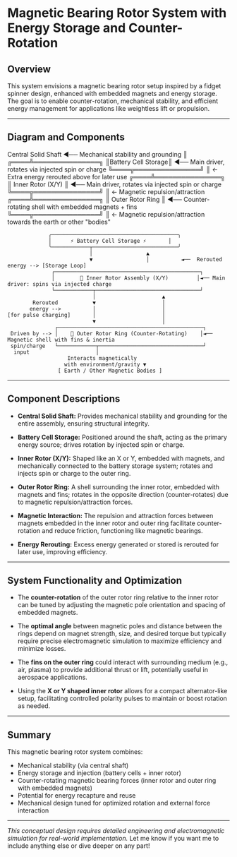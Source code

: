 <!--
SPDX-License-Identifier: Declaratory-Royalty
// Hash: sha256:
🔒 Holmes Enforcement Model (HEM) – Declaratory Sovereign Logic
🧠 Author: Mr. Holmes
📜 License: Declaratory Royalty License (see LICENSE-HEM.md)
📁 Repository: https://github.com/Gamerdudee/holmes-enforcement-model
-->

# Magnetic Bearing Rotor System with Energy Storage and Counter-Rotation

## Overview

This system envisions a magnetic bearing rotor setup inspired by a fidget spinner design, enhanced with embedded magnets and energy storage. The goal is to enable counter-rotation, mechanical stability, and efficient energy management for applications like weightless lift or propulsion.

---

## Diagram and Components

Central Solid Shaft ◄── Mechanical stability and grounding
     ║
╔════╩═══════════════╗
║Battery Cell Storage║ ◄── Main driver, rotates via injected spin or charge
╚════╦═══════════════╝
     ║ ← Extra energy rerouted above for later use
╔════╩═══════════════╗
║ Inner Rotor (X/Y)  ║ ◄── Main driver, rotates via injected spin or charge
╚════╦═══════════════╝
     ║ ← Magnetic repulsion/attraction
╔════╩═══════════════╗
║ Outer Rotor Ring   ║ ◄── Counter-rotating shell with embedded magnets + fins
╚════╦═══════════════╝
     ║ ← Magnetic repulsion/attraction towards the earth or other "bodies"


```
             ╭────────────────────────────────────────╮
             │      ⚡ Battery Cell Storage ⚡       │
             ╰────────────┬───────────────────────────╯
                          │                 ▲
                          ▼                 │          ◄──  Rerouted energy --> [Storage Loop]
              ┌──────────────────────────────────────────────┐
              │        🔁 Inner Rotor Assembly (X/Y)         │◄── Main driver: spins via injected charge 
              └────────────┬─────────────────────────────────┘
                           │                     ▲
        Rerouted           ▼                     │
       energy -->          │                     │
[for pulse charging]       │                     │
                           ▼                     │
               ┌──────────────────────────────────────────────┐
 Driven by --> │    🧲 Outer Rotor Ring (Counter-Rotating)    │◄── Magnetic shell with fins & inertia
 spin/charge   └────────────┬─────────────────────────────────┘
  input                     │
                   Interacts magnetically
                  with environment/gravity ▼
                [ Earth / Other Magnetic Bodies ]
```

---

## Component Descriptions

- **Central Solid Shaft:** Provides mechanical stability and grounding for the entire assembly, ensuring structural integrity.

- **Battery Cell Storage:** Positioned around the shaft, acting as the primary energy source; drives rotation by injected spin or charge.

- **Inner Rotor (X/Y):** Shaped like an X or Y, embedded with magnets, and mechanically connected to the battery storage system; rotates and injects spin or charge to the outer ring.

- **Outer Rotor Ring:** A shell surrounding the inner rotor, embedded with magnets and fins; rotates in the opposite direction (counter-rotates) due to magnetic repulsion/attraction forces.

- **Magnetic Interaction:** The repulsion and attraction forces between magnets embedded in the inner rotor and outer ring facilitate counter-rotation and reduce friction, functioning like magnetic bearings.

- **Energy Rerouting:** Excess energy generated or stored is rerouted for later use, improving efficiency.

---

## System Functionality and Optimization

- The **counter-rotation** of the outer rotor ring relative to the inner rotor can be tuned by adjusting the magnetic pole orientation and spacing of embedded magnets.

- The **optimal angle** between magnetic poles and distance between the rings depend on magnet strength, size, and desired torque but typically require precise electromagnetic simulation to maximize efficiency and minimize losses.

- The **fins on the outer ring** could interact with surrounding medium (e.g., air, plasma) to provide additional thrust or lift, potentially useful in aerospace applications.

- Using the **X or Y shaped inner rotor** allows for a compact alternator-like setup, facilitating controlled polarity pulses to maintain or boost rotation as needed.

---

## Summary

This magnetic bearing rotor system combines:

- Mechanical stability (via central shaft)  
- Energy storage and injection (battery cells + inner rotor)  
- Counter-rotating magnetic bearing forces (inner rotor and outer ring with embedded magnets)  
- Potential for energy recapture and reuse  
- Mechanical design tuned for optimized rotation and external force interaction

---

*This conceptual design requires detailed engineering and electromagnetic simulation for real-world implementation.*
Let me know if you want me to include anything else or dive deeper on any part!










